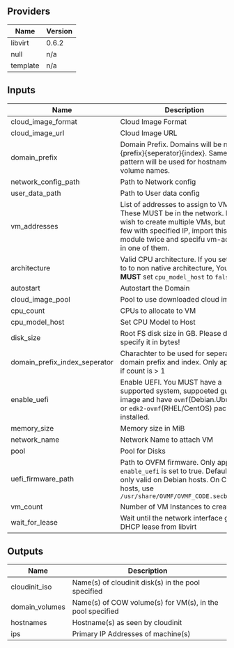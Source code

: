 ## Providers

| Name | Version |
|------|---------|
| libvirt | 0.6.2 |
| null | n/a |
| template | n/a |

## Inputs

| Name | Description | Type | Default | Required |
|------|-------------|------|---------|:-----:|
| cloud\_image\_format | Cloud Image Format | `string` | n/a | yes |
| cloud\_image\_url | Cloud Image URL | `string` | n/a | yes |
| domain\_prefix | Domain Prefix. Domains will be named {prefix}{seperator}{index}. Same pattern will be used for hostnames and volume names. | `string` | n/a | yes |
| network\_config\_path | Path to Network config | `string` | n/a | yes |
| user\_data\_path | Path to User data config | `string` | n/a | yes |
| vm\_addresses | List of addresses to assign to VMs. These MUST be in the network. If you wish to create multiple VMs, but only few with specified IP, import this module twice and specifu vm-address in one of them. | `list(string)` | n/a | yes |
| architecture | Valid CPU architecture. If you set this to to non native architecture, You **MUST** set `cpu_model_host` to `false` | `string` | `"x86_64"` | no |
| autostart | Autostart the Domain | `bool` | `false` | no |
| cloud\_image\_pool | Pool to use downloaded cloud images | `string` | `"default"` | no |
| cpu\_count | CPUs to allocate to VM | `number` | `1` | no |
| cpu\_model\_host | Set CPU Model to Host | `bool` | `true` | no |
| disk\_size | Root FS disk size in GB. Please do not specify it in bytes! | `number` | `20` | no |
| domain\_prefix\_index\_seperator | Charachter to be used for seperating domain prefix and index. Only applies if count is > 1 | `string` | `"-"` | no |
| enable\_uefi | Enable UEFI. You MUST have a supported system, suppoeted guest image and have `ovmf`(Debian.Ubuntu) or `edk2-ovmf`(RHEL/CentOS) package installed. | `bool` | `false` | no |
| memory\_size | Memory size in MiB | `number` | `512` | no |
| network\_name | Network Name to attach VM | `string` | `"default"` | no |
| pool | Pool for Disks | `string` | `"default"` | no |
| uefi\_firmware\_path | Path to OVFM firmware. Only applies if `enable_uefi` is set to true. Default is only valid on Debian hosts. On CentOS hosts, use `/usr/share/OVMF/OVMF_CODE.secboot.fd` | `string` | `"/usr/share/OVMF/OVMF_CODE.fd"` | no |
| vm\_count | Number of VM Instances to create | `number` | `1` | no |
| wait\_for\_lease | Wait until the network interface gets a DHCP lease from libvirt | `bool` | `true` | no |

## Outputs

| Name | Description |
|------|-------------|
| cloudinit\_iso | Name(s) of cloudinit disk(s) in the pool specified |
| domain\_volumes | Name(s) of COW volume(s) for VM(s), in the pool specified |
| hostnames | Hostname(s) as seen by cloudinit |
| ips | Primary IP Addresses of machine(s) |

